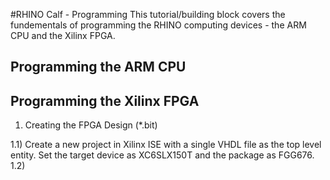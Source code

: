 #RHINO Calf - Programming
This tutorial/building block covers the fundementals of programming the RHINO computing devices - the ARM CPU and the Xilinx FPGA.

## Programming the ARM CPU


## Programming the Xilinx FPGA
1) Creating the FPGA Design (*.bit)
 
1.1) Create a new project in Xilinx ISE with a single VHDL file as the top level entity. Set the target device as XC6SLX150T and the package as FGG676.
1.2) 
